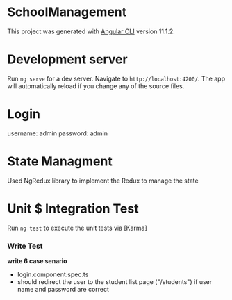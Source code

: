 # SchoolManagement

This project was generated with [Angular CLI](https://github.com/angular/angular-cli) version 11.1.2.

# Development server

Run `ng serve` for a dev server. Navigate to `http://localhost:4200/`. The app will automatically reload if you change any of the source files.

# Login 
username: admin
password: admin

# State Managment

Used NgRedux library to implement the Redux to manage the state 

# Unit $ Integration Test

Run `ng test` to execute the unit tests via [Karma]

### Write Test 
  **write 6 case senario**
  * login.component.spec.ts
  * should redirect the user to the student list page ("/students") if user name and password are correct
  
